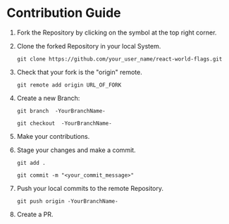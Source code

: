 # Contribution Guide

1. Fork the Repository by clicking on the symbol at the top right corner.

2. Clone the forked Repository in your local System.


   ```git clone https://github.com/your_user_name/react-world-flags.git```
   
3. Check that your fork is the "origin" remote.


    ```git remote add origin URL_OF_FORK```

4. Create a new Branch:


   ```git branch  -YourBranchName-```
   
   
   ```git checkout  -YourBranchName-```

5. Make your contributions.

6. Stage your changes and make a commit.


   ```git add .```
   
   
   ```git commit -m "<your_commit_message>"```
   

7. Push your local commits to the remote Repository.


   ```git push origin -YourBranchName-```

9. Create a PR.